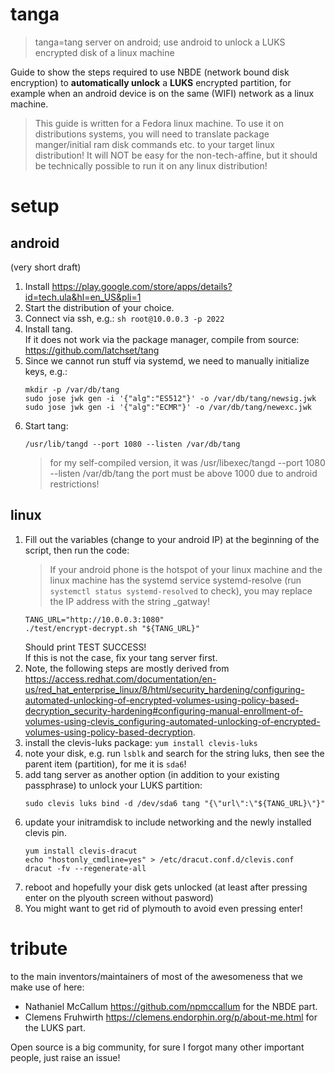 # tanga
> tanga=tang server on android; use android to unlock a LUKS encrypted disk of a linux machine

Guide to show the steps required to use NBDE (network bound disk encryption) to **automatically unlock** a **LUKS** encrypted partition, for example when an android device is on the same (WIFI) network as a linux machine.

> This guide is written for a Fedora linux machine. To use it on distributions systems, you will need to translate package manger/initial ram disk commands etc. to your target linux distribution! It will NOT be easy for the non-tech-affine, but it should be technically possible to run it on any linux distribution!

# setup

## android
(very short draft)
1. Install https://play.google.com/store/apps/details?id=tech.ula&hl=en_US&pli=1
2. Start the distribution of your choice.
3. Connect via ssh, e.g.: `sh root@10.0.0.3 -p 2022`
4. Install tang.\
   If it does not work via the package manager, compile from source:
   https://github.com/latchset/tang
5. Since we cannot run stuff via systemd, we need to manually initialize keys, e.g.:
   ```
   mkdir -p /var/db/tang
   sudo jose jwk gen -i '{"alg":"ES512"}' -o /var/db/tang/newsig.jwk
   sudo jose jwk gen -i '{"alg":"ECMR"}' -o /var/db/tang/newexc.jwk
   ```
6. Start tang:
   ```
   /usr/lib/tangd --port 1080 --listen /var/db/tang
   ```
   > for my self-compiled version, it was /usr/libexec/tangd --port 1080 --listen /var/db/tang
   > the port must be above 1000 due to android restrictions!

## linux
1. Fill out the variables (change to your android IP) at the beginning of the script, then run the code:
   > If your android phone is the hotspot of your linux machine and the linux machine has the systemd service systemd-resolve (run `systemctl status systemd-resolved` to check), you may replace the IP address with the string _gatway!
   ```
   TANG_URL="http://10.0.0.3:1080"
   ./test/encrypt-decrypt.sh "${TANG_URL}"
   ```
   Should print TEST SUCCESS!\
   If this is not the case, fix your tang server first.
2. Note, the following steps are mostly derived from https://access.redhat.com/documentation/en-us/red_hat_enterprise_linux/8/html/security_hardening/configuring-automated-unlocking-of-encrypted-volumes-using-policy-based-decryption_security-hardening#configuring-manual-enrollment-of-volumes-using-clevis_configuring-automated-unlocking-of-encrypted-volumes-using-policy-based-decryption.
3. install the clevis-luks package:
   `yum install clevis-luks`
4. note your disk, e.g. run `lsblk` and search for the string luks, then see the parent item (partition), for me it is `sda6`!
5. add tang server as another option (in addition to your existing passphrase) to unlock your LUKS partition:
   ```
   sudo clevis luks bind -d /dev/sda6 tang "{\"url\":\"${TANG_URL}\"}"
   ```
6. update your initramdisk to include networking and the newly installed clevis pin.
   ```
   yum install clevis-dracut
   echo "hostonly_cmdline=yes" > /etc/dracut.conf.d/clevis.conf
   dracut -fv --regenerate-all
   ```
7. reboot and hopefully your disk gets unlocked (at least after pressing enter on the plyouth screen without pasword)
8. You might want to get rid of plymouth to avoid even pressing enter!

# tribute
to the main inventors/maintainers of most of the awesomeness that we make use of here:
- Nathaniel McCallum https://github.com/npmccallum for the NBDE part.
- Clemens Fruhwirth https://clemens.endorphin.org/p/about-me.html for the LUKS part.

Open source is a big community, for sure I forgot many other important people, just raise an issue!